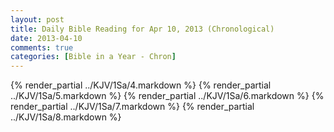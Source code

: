 ```yaml
---
layout: post
title: Daily Bible Reading for Apr 10, 2013 (Chronological)
date: 2013-04-10
comments: true
categories: [Bible in a Year - Chron]
---
```

{% render_partial ../KJV/1Sa/4.markdown %}
{% render_partial ../KJV/1Sa/5.markdown %}
{% render_partial ../KJV/1Sa/6.markdown %}
{% render_partial ../KJV/1Sa/7.markdown %}
{% render_partial ../KJV/1Sa/8.markdown %}
